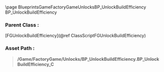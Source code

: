 \page BlueprintsGameFactoryGameUnlocksBP_UnlockBuildEfficiency BP_UnlockBuildEfficiency
### Parent Class :
[FGUnlockBuildEfficiency](@ref ClassScriptFGUnlockBuildEfficiency)
### Asset Path :
<b><blockquote>/Game/FactoryGame/Unlocks/BP_UnlockBuildEfficiency.BP_UnlockBuildEfficiency_C</blockquote></b>
